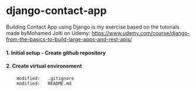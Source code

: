 # django-contact-app

Building Contact App using Django is my exercise based on the tutorials made byMohamed Jolti on Udemy: https://www.udemy.com/course/django-from-the-basics-to-build-large-apps-and-rest-apis/

#### 1. Initial setup - Create github repository

#### 2. Create virtual environement

        modified:   .gitignore
        modified:   README.md
